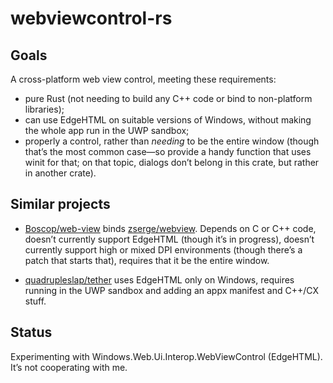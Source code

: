 # webviewcontrol-rs

## Goals

A cross-platform web view control, meeting these requirements:

- pure Rust (not needing to build any C++ code or bind to non-platform libraries);
- can use EdgeHTML on suitable versions of Windows, without making the whole app run in the UWP sandbox;
- properly a control, rather than *needing* to be the entire window (though that’s the most common case—so provide a handy function that uses winit for that; on that topic, dialogs don’t belong in this crate, but rather in another crate).

## Similar projects

- [Boscop/web-view](https://github.com/Boscop/web-view) binds [zserge/webview](https://github.com/zserge/webview). Depends on C or C++ code, doesn’t currently support EdgeHTML (though it’s in progress), doesn’t currently support high or mixed DPI environments (though there’s a patch that starts that), requires that it be the entire window.

- [quadrupleslap/tether](https://github.com/quadrupleslap/tether) uses EdgeHTML only on Windows, requires running in the UWP sandbox and adding an appx manifest and C++/CX stuff.

## Status

Experimenting with Windows.Web.Ui.Interop.WebViewControl (EdgeHTML).
It’s not cooperating with me.
